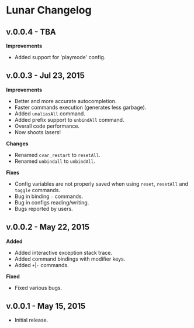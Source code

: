 # Lunar Changelog

## v.0.0.4 - TBA
**Improvements**
* Added support for 'playmode' config.

## v.0.0.3 - Jul 23, 2015
**Improvements**
* Better and more accurate autocompletion.
* Faster commands execution (generates less garbage).
* Added ```unaliasAll``` command.
* Added prefix support to ```unbindAll``` command.
* Overall code performance.
* Now shoots lasers!

**Changes**
* Renamed ```cvar_restart``` to ```resetAll```.
* Renamed ```unbindall``` to ```unbindAll```.

**Fixes**
* Config variables are not properly saved when using ```reset```, ```resetAll``` and ```toggle``` commands.
* Bug in binding ```-``` commands.
* Bug in configs reading/writing.
* Bugs reported by users.

## v.0.0.2 - May 22, 2015
**Added**
* Added interactive exception stack trace.
* Added command bindings with modifier keys.
* Added ```+```|```-``` commands.

**Fixed**
* Fixed various bugs.

## v.0.0.1 - May 15, 2015

* Initial release.

